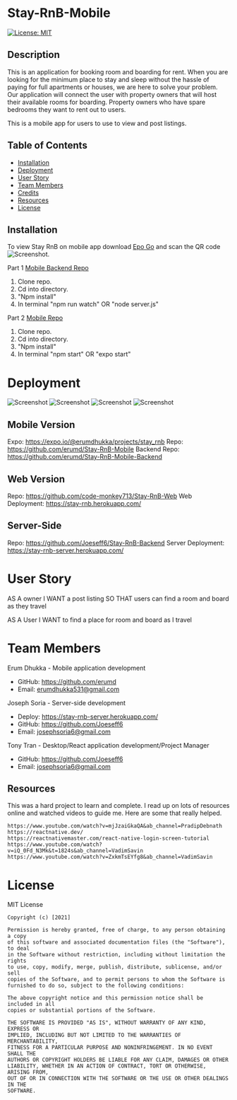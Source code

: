# Stay-RnB-Mobile

[![License: MIT](https://img.shields.io/badge/License-MIT-yellow.svg)](https://opensource.org/licenses/MIT)

## Description

This is an application for booking room and boarding for rent. When you are looking for the minimum place to stay and sleep without the hassle of paying for full apartments or houses, we are here to solve your problem. Our application will connect the user with property owners that will host their available rooms for boarding. Property owners who have spare bedrooms they want to rent out to users.

This is a mobile app for users to use to view and post listings.

## Table of Contents

- [Installation](#installation)
- [Deployment](#deployment)
- [User Story](#userstory)
- [Team Members](#teammembers)
- [Credits](#credits)
- [Resources](#resources)
- [License](#license)

## Installation

To view Stay RnB on mobile app download [Epo Go](https://expo.io/client) and scan the QR code ![Screenshot](./images/ExpoGo.png).

Part 1 [Mobile Backend Repo](https://github.com/erumd/Stay-RnB-Mobile-Backend)

1. Clone repo.
2. Cd into directory.
3. "Npm install"
4. In terminal "npm run watch" OR "node server.js"

Part 2 [Mobile Repo](https://github.com/erumd/Stay-RnB-Mobile)

1. Clone repo.
2. Cd into directory.
3. "Npm install"
4. In terminal "npm start" OR "expo start"

# Deployment

![Screenshot](./images/photo1.png)
![Screenshot](./images/photo2.png)
![Screenshot](./images/photo3.png)
![Screenshot](./images/photo4.png)

## Mobile Version

Expo: https://expo.io/@erumdhukka/projects/stay_rnb
Repo: https://github.com/erumd/Stay-RnB-Mobile
Backend Repo: https://github.com/erumd/Stay-RnB-Mobile-Backend

## Web Version

Repo: https://github.com/code-monkey713/Stay-RnB-Web
Web Deployment: https://stay-rnb.herokuapp.com/

## Server-Side

Repo: https://github.com/Joeseff6/Stay-RnB-Backend
Server Deployment: https://stay-rnb-server.herokuapp.com/

# User Story

AS A owner
I WANT a post listing
SO THAT users can find a room and board as they travel

AS A User
I WANT to find a place for room and board as I travel

# Team Members

Erum Dhukka - Mobile application development

- GitHub: https://github.com/erumd
- Email: erumdhukka531@gmail.com

Joseph Soria - Server-side development

- Deploy: https://stay-rnb-server.herokuapp.com/
- GitHub: https://github.com/Joeseff6
- Email: josephsoria6@gmail.com

Tony Tran - Desktop/React application development/Project Manager

- GitHub: https://github.com/Joeseff6
- Email: josephsoria6@gmail.com

## Resources

This was a hard project to learn and complete. I read up on lots of resources online and watched videos to guide me. Here are some that really helped.

    https://www.youtube.com/watch?v=mjJzaiGkaQA&ab_channel=PradipDebnath
    https://reactnative.dev/
    https://reactnativemaster.com/react-native-login-screen-tutorial
    https://www.youtube.com/watch?v=iQ_0Fd_N3Mk&t=1824s&ab_channel=VadimSavin
    https://www.youtube.com/watch?v=ZxkmTsEYfg8&ab_channel=VadimSavin

# License

MIT License

    Copyright (c) [2021]

    Permission is hereby granted, free of charge, to any person obtaining a copy
    of this software and associated documentation files (the "Software"), to deal
    in the Software without restriction, including without limitation the rights
    to use, copy, modify, merge, publish, distribute, sublicense, and/or sell
    copies of the Software, and to permit persons to whom the Software is
    furnished to do so, subject to the following conditions:

    The above copyright notice and this permission notice shall be included in all
    copies or substantial portions of the Software.

    THE SOFTWARE IS PROVIDED "AS IS", WITHOUT WARRANTY OF ANY KIND, EXPRESS OR
    IMPLIED, INCLUDING BUT NOT LIMITED TO THE WARRANTIES OF MERCHANTABILITY,
    FITNESS FOR A PARTICULAR PURPOSE AND NONINFRINGEMENT. IN NO EVENT SHALL THE
    AUTHORS OR COPYRIGHT HOLDERS BE LIABLE FOR ANY CLAIM, DAMAGES OR OTHER
    LIABILITY, WHETHER IN AN ACTION OF CONTRACT, TORT OR OTHERWISE, ARISING FROM,
    OUT OF OR IN CONNECTION WITH THE SOFTWARE OR THE USE OR OTHER DEALINGS IN THE
    SOFTWARE.
